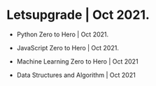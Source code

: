 # Letsupgrade | Oct 2021. 



- Python Zero to Hero | Oct 2021.

- JavaScript Zero to Hero | Oct 2021.

- Machine Learning Zero to Hero | Oct 2021

- Data Structures and Algorithm | Oct 2021

